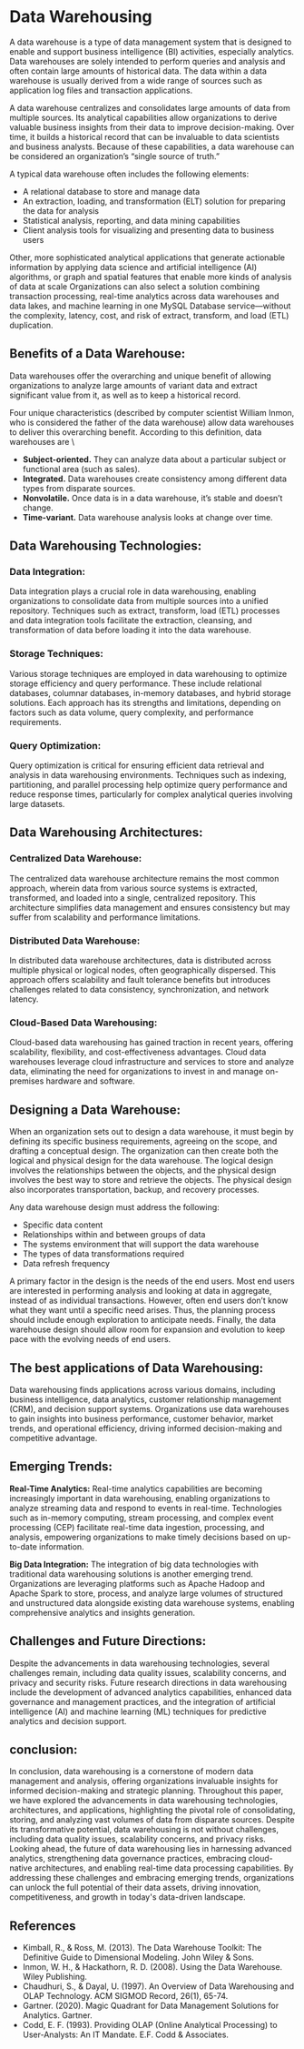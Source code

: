 # Data Warehousing
A data warehouse is a type of data management system that is designed to enable and support business intelligence (BI) activities, especially analytics. Data warehouses are solely intended to perform queries and analysis and often contain large amounts of historical data. The data within a data warehouse is usually derived from a wide range of sources such as application log files and transaction applications.

A data warehouse centralizes and consolidates large amounts of data from multiple sources. Its analytical capabilities allow organizations to derive valuable business insights from their data to improve decision-making. Over time, it builds a historical record that can be invaluable to data scientists and business analysts. Because of these capabilities, a data warehouse can be considered an organization’s “single source of truth.”

A typical data warehouse often includes the following elements:

* A relational database to store and manage data
* An extraction, loading, and transformation (ELT) solution for preparing the data for analysis
* Statistical analysis, reporting, and data mining capabilities
* Client analysis tools for visualizing and presenting data to business users

Other, more sophisticated analytical applications that generate actionable information by applying data science and artificial intelligence (AI) algorithms, or graph and spatial features that enable more kinds of analysis of data at scale
Organizations can also select a solution combining transaction processing, real-time analytics across data warehouses and data lakes, and machine learning in one MySQL Database service—without the complexity, latency, cost, and risk of extract, transform, and load (ETL) duplication.

## Benefits of a Data Warehouse:
Data warehouses offer the overarching and unique benefit of allowing organizations to analyze large amounts of variant data and extract significant value from it, as well as to keep a historical record.

Four unique characteristics (described by computer scientist William Inmon, who is considered the father of the data warehouse) allow data warehouses to deliver this overarching benefit. According to this definition, data warehouses are
\
* **Subject-oriented.** They can analyze data about a particular subject or functional area (such as sales).
* **Integrated.** Data warehouses create consistency among different data types from disparate sources.
* **Nonvolatile.** Once data is in a data warehouse, it’s stable and doesn’t change.
* **Time-variant.** Data warehouse analysis looks at change over time. 

## Data Warehousing Technologies:
### Data Integration:
Data integration plays a crucial role in data warehousing, enabling organizations to consolidate data from multiple sources into a unified repository. Techniques such as extract, transform, load (ETL) processes and data integration tools facilitate the extraction, cleansing, and transformation of data before loading it into the data warehouse.

### Storage Techniques:
Various storage techniques are employed in data warehousing to optimize storage efficiency and query performance. These include relational databases, columnar databases, in-memory databases, and hybrid storage solutions. Each approach has its strengths and limitations, depending on factors such as data volume, query complexity, and performance requirements.

### Query Optimization:
Query optimization is critical for ensuring efficient data retrieval and analysis in data warehousing environments. Techniques such as indexing, partitioning, and parallel processing help optimize query performance and reduce response times, particularly for complex analytical queries involving large datasets.

## Data Warehousing Architectures:
### Centralized Data Warehouse:
The centralized data warehouse architecture remains the most common approach, wherein data from various source systems is extracted, transformed, and loaded into a single, centralized repository. This architecture simplifies data management and ensures consistency but may suffer from scalability and performance limitations.

### Distributed Data Warehouse:
In distributed data warehouse architectures, data is distributed across multiple physical or logical nodes, often geographically dispersed. This approach offers scalability and fault tolerance benefits but introduces challenges related to data consistency, synchronization, and network latency.

### Cloud-Based Data Warehousing:
Cloud-based data warehousing has gained traction in recent years, offering scalability, flexibility, and cost-effectiveness advantages. Cloud data warehouses leverage cloud infrastructure and services to store and analyze data, eliminating the need for organizations to invest in and manage on-premises hardware and software.

## Designing a Data Warehouse:
When an organization sets out to design a data warehouse, it must begin by defining its specific business requirements, agreeing on the scope, and drafting a conceptual design. The organization can then create both the logical and physical design for the data warehouse. The logical design involves the relationships between the objects, and the physical design involves the best way to store and retrieve the objects. The physical design also incorporates transportation, backup, and recovery processes.

Any data warehouse design must address the following:

* Specific data content
* Relationships within and between groups of data
* The systems environment that will support the data warehouse
* The types of data transformations required
* Data refresh frequency

A primary factor in the design is the needs of the end users. Most end users are interested in performing analysis and looking at data in aggregate, instead of as individual transactions. However, often end users don’t  know what they want until a specific need arises. Thus, the planning process should include enough exploration to anticipate needs. Finally, the data warehouse design should allow room for expansion and evolution to keep pace with the evolving needs of end users.

## The best applications of Data Warehousing:
Data warehousing finds applications across various domains, including business intelligence, data analytics, customer relationship management (CRM), and decision support systems. Organizations use data warehouses to gain insights into business performance, customer behavior, market trends, and operational efficiency, driving informed decision-making and competitive advantage.

## Emerging Trends:
**Real-Time Analytics:**
Real-time analytics capabilities are becoming increasingly important in data warehousing, enabling organizations to analyze streaming data and respond to events in real-time. Technologies such as in-memory computing, stream processing, and complex event processing (CEP) facilitate real-time data ingestion, processing, and analysis, empowering organizations to make timely decisions based on up-to-date information.

**Big Data Integration:**
The integration of big data technologies with traditional data warehousing solutions is another emerging trend. Organizations are leveraging platforms such as Apache Hadoop and Apache Spark to store, process, and analyze large volumes of structured and unstructured data alongside existing data warehouse systems, enabling comprehensive analytics and insights generation.

## Challenges and Future Directions:
Despite the advancements in data warehousing technologies, several challenges remain, including data quality issues, scalability concerns, and privacy and security risks. Future research directions in data warehousing include the development of advanced analytics capabilities, enhanced data governance and management practices, and the integration of artificial intelligence (AI) and machine learning (ML) techniques for predictive analytics and decision support.

## conclusion:
In conclusion, data warehousing is a cornerstone of modern data management and analysis, offering organizations invaluable insights for informed decision-making and strategic planning. Throughout this paper, we have explored the advancements in data warehousing technologies, architectures, and applications, highlighting the pivotal role of consolidating, storing, and analyzing vast volumes of data from disparate sources. Despite its transformative potential, data warehousing is not without challenges, including data quality issues, scalability concerns, and privacy risks. Looking ahead, the future of data warehousing lies in harnessing advanced analytics, strengthening data governance practices, embracing cloud-native architectures, and enabling real-time data processing capabilities. By addressing these challenges and embracing emerging trends, organizations can unlock the full potential of their data assets, driving innovation, competitiveness, and growth in today's data-driven landscape.

## References
* Kimball, R., & Ross, M. (2013). The Data Warehouse Toolkit: The Definitive Guide to Dimensional Modeling. John Wiley & Sons.
* Inmon, W. H., & Hackathorn, R. D. (2008). Using the Data Warehouse. Wiley Publishing.
* Chaudhuri, S., & Dayal, U. (1997). An Overview of Data Warehousing and OLAP Technology. ACM SIGMOD Record, 26(1), 65-74.
* Gartner. (2020). Magic Quadrant for Data Management Solutions for Analytics. Gartner.
* Codd, E. F. (1993). Providing OLAP (Online Analytical Processing) to User-Analysts: An IT Mandate. E.F. Codd & Associates.
